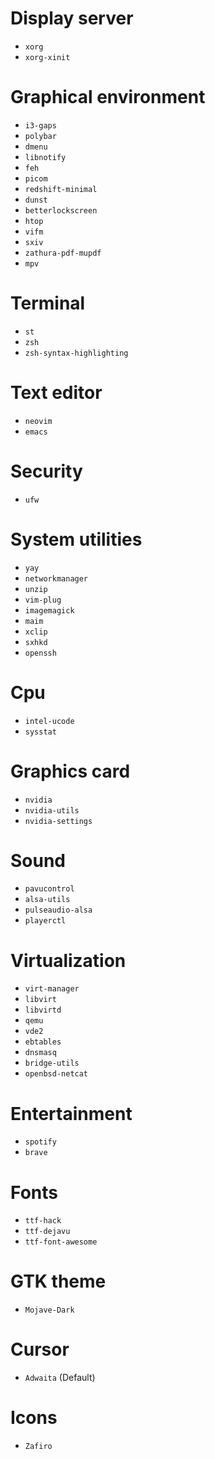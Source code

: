 # Display server

* `xorg`
* `xorg-xinit`

# Graphical environment

* `i3-gaps`
* `polybar`
* `dmenu`
* `libnotify`
* `feh`
* `picom`
* `redshift-minimal`
* `dunst`
* `betterlockscreen`
* `htop`
* `vifm`
* `sxiv`
* `zathura-pdf-mupdf`
* `mpv`

# Terminal

* `st`
* `zsh`
* `zsh-syntax-highlighting`

# Text editor

* `neovim`
* `emacs`

# Security

* `ufw`

# System utilities

* `yay`
* `networkmanager`
* `unzip`
* `vim-plug`
* `imagemagick`
* `maim`
* `xclip`
* `sxhkd`
* `openssh`

# Cpu

* `intel-ucode`
* `sysstat`

# Graphics card

* `nvidia`
* `nvidia-utils`
* `nvidia-settings`

# Sound

* `pavucontrol`
* `alsa-utils`
* `pulseaudio-alsa`
* `playerctl`

# Virtualization

* `virt-manager`
* `libvirt`
* `libvirtd`
* `qemu`
* `vde2`
* `ebtables`
* `dnsmasq`
* `bridge-utils`
* `openbsd-netcat`

# Entertainment

* `spotify`
* `brave`

# Fonts

* `ttf-hack`
* `ttf-dejavu`
* `ttf-font-awesome`

# GTK theme
* `Mojave-Dark`

# Cursor
* `Adwaita` (Default)

# Icons
* `Zafiro`
